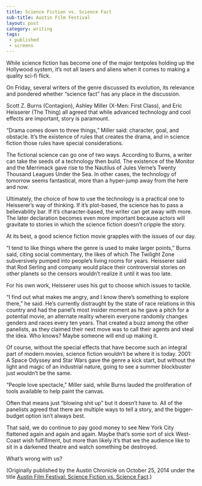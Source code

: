 ```yaml
---
title: Science Fiction vs. Science Fact
sub-title: Austin Film Festival
layout: post
category: writing
tags:
 - published
 - screens
---
```

While science fiction has become one of the major tentpoles holding up the Hollywood system, it’s not all lasers and aliens when it comes to making a quality sci-fi flick.

On Friday, several writers of the genre discussed its evolution, its relevance and pondered whether “science fact” has any place in the discussion.

Scott Z. Burns (Contagion), Ashley Miller (X-Men: First Class), and Eric Heisserer (The Thing) all agreed that while advanced technology and cool effects are important, story is paramount.

“Drama comes down to three things,” Miller said: character, goal, and obstacle. It’s the existence of rules that creates the drama, and in science fiction those rules have special considerations.

The fictional science can go one of two ways. According to Burns, a writer can take the seeds of a technology then build. The existence of the Monitor and the Merrimack gave rise to the Nautilus of Jules Verne’s Twenty Thousand Leagues Under the Sea. In other cases, the technology of tomorrow seems fantastical, more than a hyper-jump away from the here and now.

Ultimately, the choice of how to use the technology is a practical one to Heisserer’s way of thinking. If it’s plot-based, the science has to pass a believability bar. If it’s character-based, the writer can get away with more. The later declaration becomes even more important because actors will gravitate to stories in which the science fiction doesn’t cripple the story.

At its best, a good science fiction movie grapples with the issues of our day.

“I tend to like things where the genre is used to make larger points,” Burns said, citing social commentary, the likes of which The Twilight Zone subversively pumped into people’s living rooms for years. Heisserer said that Rod Serling and company would place their controversial stories on other planets so the censors wouldn’t realize it until it was too late.

For his own work, Heisserer uses his gut to choose which issues to tackle.

“I find out what makes me angry, and I know there’s something to explore there,” he said. He’s currently distraught by the state of race relations in this country and had the panel’s most insider moment as he gave a pitch for a potential movie, an alternate reality wherein everyone randomly changes genders and races every ten years. That created a buzz among the other panelists, as they claimed their next move was to call their agents and steal the idea. Who knows? Maybe someone will end up making it.

Of course, without the special effects that have become such an integral part of modern movies, science fiction wouldn’t be where it is today. 2001: A Space Odyssey and Star Wars gave the genre a kick start, but without the light and magic of an industrial nature, going to see a summer blockbuster just wouldn’t be the same.

“People love spectacle,” Miller said, while Burns lauded the proliferation of tools available to help paint the canvas.

Often that means just “blowing shit up” but it doesn’t have to. All of the panelists agreed that there are multiple ways to tell a story, and the bigger-budget option isn’t always best.

That said, we do continue to pay good money to see New York City flattened again and again and again. Maybe that’s some sort of sick West-Coast wish fulfillment, but more than likely it’s that we the audience like to sit in a darkened theatre and watch something be destroyed.

What’s wrong with us?





<!-- <a href="" target="blank">
  <img src="" alt="">
</a> -->

(Originally published by the Austin Chronicle on October 25, 2014 under the title [Austin Film Festival: Science Fiction vs. Science Fact](http://www.austinchronicle.com/daily/screens/2014-10-25/austin-film-festival-science-fiction-vs-science-fact/).)